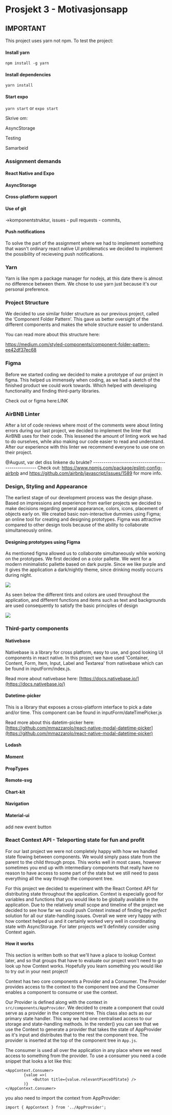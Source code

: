 # Prosjekt 3 - Motivasjonsapp

## IMPORTANT
This project uses yarn not npm. To test the project:

#### Install yarn
`npm install -g yarn`
#### Install dependencies
`yarn install`
#### Start expo
`yarn start` or `expo start`

Skrive om:

AsyncStorage

Testing

Samarbeid

### Assignment demands

#### React Native and Expo


#### AsyncStorage


#### Cross-platform support


#### Use of git

->komponentstruktur, issues - pull requests - commits, 


#### Push notifications

To solve the part of the assignment where we had to implement something that wasn't ordinary react native UI problematics we decided to implement the possibility of recieveing push notifications.


### Yarn
Yarn is like npm a package manager for nodejs, at this date there is almost no difference between them. We chose to use yarn just because it's our personal preference. 

### Project Structure

We decided to use similar folder structure as our previous project, called the ‘Component Folder Pattern’. This gave us better oversight of the different components and makes the whole structure easier to understand.

You can read more about this structure here:

https://medium.com/styled-components/component-folder-pattern-ee42df37ec68

### Figma

Before we started coding we decided to make a prototype of our project in figma. This helped us immensely when coding, as we had a sketch of the finished product we could work towards. Which helped with developing functionality and finding third-party libraries.


Check out or figma here:LINK


### AirBNB Linter

After a lot of code reviews where most of the comments were about linting errors during our last project, we decided to implement the linter that AirBNB uses for their code. This lessened the amount of linting work we had to do ourselves, while also making our code easier to read and understand. After our experience with this linter we recommend everyone to use one on their project. 


@August, var det diss linkene du brukte? --------------------------------------------------
Check out:
https://www.npmjs.com/package/eslint-config-airbnb
and 
https://github.com/airbnb/javascript/issues/1589
for more info.




### Design, Styling and Appearance

The earliest stage of our development process was the design phase. Based on impressions and experience from earlier projects we decided to make decisions regarding general appearance, colors, icons, placement of objects early on. We created basic non-interactive dummies using Figma; an online tool for creating and designing prototypes. Figma was attractive compared to other design tools because of the ability to collaborate simultaneously online. 

#### Designing prototypes using Figma

As mentioned figma allowed us to collaborate simultaneously while working on the prototypes. We first decided on a color pallette. We went for a modern minimalistic pallette based on dark purple. Since we like purple and it gives the application a dark/nightly theme, since drinking mostly occurrs during night. 

![](https://i.imgur.com/VyW4F01.png)

As seen below the different tints and colors are used throughout the application, and different functions and items such as text and backgrounds are used consequently to satisfy the basic principles of design 
 
![](https://i.imgur.com/G4Rvavc.png)

### Third-party components

#### Nativebase

Nativebase is a library for cross platform, easy to use, and good looking UI components in react native. In this project we have used 'Container, Content, Form, Item, Input, Label and Textarea' from nativebase which can be found in inputForm/index.js.

Read more about nativebase here:
[https://docs.nativebase.io/](https://docs.nativebase.io/)

#### Datetime-picker

This is a library that exposes a cross-platform interface to pick a date and/or time. This component can be found in inputForm/dateTimePicker.js

Read more about this datetim-picker here:
[https://github.com/mmazzarolo/react-native-modal-datetime-picker](https://github.com/mmazzarolo/react-native-modal-datetime-picker)


#### Lodash


#### Moment


#### PropTypes


#### Remote-svg


#### Chart-kit


#### Navigation



#### Material-ui

add new event button



### React Context API - Teleporting state for fun and profit

For our last project we were not completely happy with how we handled state flowing between components. We would simply pass state from the parent to the child through props. This works well in most cases, however sometimes you end up with intermediary components that really have no reason to have access to some part of the state but we still need to pass everything all the way through the component tree.

For this project we decided to experiment with the React Context API for distributing state throughout the application. Context is especially good for variables and functions that you would like to be globally available in the application. Due to the relatively small scope and timeline of the project we decided to see how far we could push Context instead of finding the _perfect_ solution for all our state-handling issues. Overall we were very happy with how context helped us and it certainly worked very well in coordinating state with AsyncStorage. For later projects we'll definitely consider using Context again.

#### How it works

This section is written both so that we'll have a place to lookup Context later, and so that groups that have to evaluate our project won't need to go look up how Context works. Hopefully you learn something you would like to try out in your next project!

Context has two core components a Provider and a Consumer. The Provider provides access to the context to the component tree and the Consumer enables a component to consume or use the context.

Our Provider is defined along with the context in `src/components/AppProvider`. We decided to create a component that could serve as a provider in the component tree. This class also acts as our primary state handler. This way we had one centralised access to our storage and state-handling methods. In the render() you can see that we use the Context to generate a provider that takes the state of AppProvider as it's input and distributes that to the rest the component tree. The provider is inserted at the top of the component tree in `App.js`.

The consumer is used all over the application in any place where we need access to something from the provider. To use a consumer you need a code snippet that looks a lot like this:
```
<AppContext.Consumer>
        {value =>(
            <Button title={value.relevantPieceOfState} />
        )}
</AppContext.Consumer>
```

you also need to import the context from AppProvider:

`import { AppContext } from '../AppProvider';`
